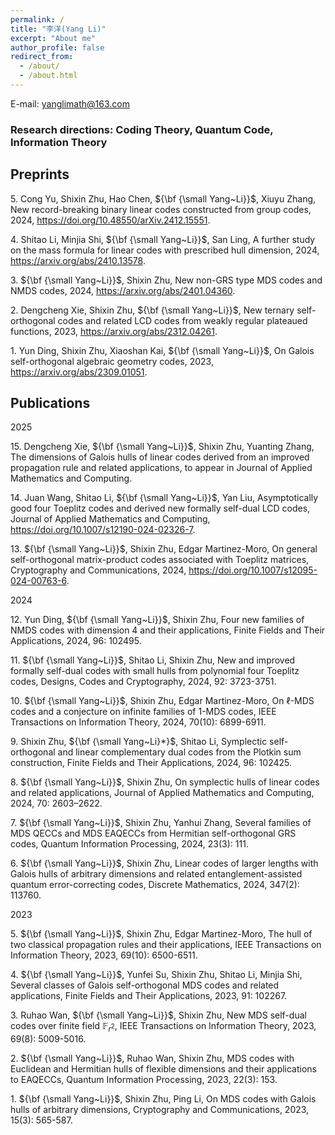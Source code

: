 ```yaml
---
permalink: /
title: "李洋(Yang Li)"
excerpt: "About me"
author_profile: false
redirect_from: 
  - /about/
  - /about.html
---
```



E-mail: yanglimath@163.com

### Research directions: Coding Theory, Quantum Code, Information Theory



## Preprints

$5.$ Cong Yu, Shixin Zhu, Hao Chen, ${\bf {\small Yang~Li}}$, Xiuyu Zhang, New record-breaking binary linear codes constructed from group codes, 2024, 
https://doi.org/10.48550/arXiv.2412.15551.

$4.$ Shitao Li, Minjia Shi, ${\bf {\small Yang~Li}}$, San Ling, A further study on the mass formula for linear codes with prescribed hull dimension, 2024, https://arxiv.org/abs/2410.13578.

$3.$ ${\bf {\small Yang~Li}}$, Shixin Zhu, New non-GRS type MDS codes and NMDS codes, 2024, https://arxiv.org/abs/2401.04360.  

$2.$ Dengcheng Xie, Shixin Zhu, ${\bf {\small Yang~Li}}$, New ternary self-orthogonal codes and related LCD codes from weakly regular plateaued functions, 2023, https://arxiv.org/abs/2312.04261. 

$1.$ Yun Ding, Shixin Zhu, Xiaoshan Kai, ${\bf {\small Yang~Li}}$, On Galois self-orthogonal algebraic geometry codes, 2023, https://arxiv.org/abs/2309.01051.  




## Publications  

2025

$15.$ Dengcheng Xie, ${\bf {\small Yang~Li}}$, Shixin Zhu, Yuanting Zhang, The dimensions of Galois hulls of linear codes derived from an improved propagation rule and related applications, to appear in Journal of Applied Mathematics and Computing.

$14.$  Juan Wang, Shitao Li, ${\bf {\small Yang~Li}}$, Yan Liu, Asymptotically good four Toeplitz codes and derived new formally self-dual LCD codes, Journal of Applied Mathematics and Computing, https://doi.org/10.1007/s12190-024-02326-7.

$13.$ ${\bf {\small Yang~Li}}$, Shixin Zhu, Edgar Martinez-Moro, On general self-orthogonal matrix-product codes associated with Toeplitz matrices, Cryptography and Communications, 2024, https://doi.org/10.1007/s12095-024-00763-6.

2024 

$12.$ Yun Ding, ${\bf {\small Yang~Li}}$, Shixin Zhu, Four new families of NMDS codes with dimension 4 and their applications, Finite Fields and Their Applications, 2024, 96: 102495.

$11.$ ${\bf {\small Yang~Li}}$, Shitao Li, Shixin Zhu, New and improved formally self-dual codes with small hulls from polynomial four Toeplitz codes, Designs, Codes and Cryptography, 2024, 92: 3723-3751.

$10.$ ${\bf {\small Yang~Li}}$, Shixin Zhu, Edgar Martinez-Moro, On $\ell$-MDS codes and a conjecture on infinite families of $1$-MDS codes, IEEE Transactions on Information Theory, 2024, 70(10): 6899-6911.

$9.$ Shixin Zhu, ${\bf {\small Yang~Li}*}$, Shitao Li, Symplectic self-orthogonal and linear complementary dual codes from the Plotkin sum construction, Finite Fields and Their Applications, 2024, 96: 102425.

$8.$ ${\bf {\small Yang~Li}}$, Shixin Zhu, On symplectic hulls of linear codes and related applications, Journal of Applied Mathematics and Computing, 2024, 70: 2603–2622.     

$7.$ ${\bf {\small Yang~Li}}$, Shixin Zhu, Yanhui Zhang, Several families of MDS QECCs and MDS EAQECCs from Hermitian self-orthogonal GRS codes, Quantum Information Processing, 2024, 23(3): 111.  

$6.$ ${\bf {\small Yang~Li}}$, Shixin Zhu, Linear codes of larger lengths with Galois hulls of arbitrary dimensions and related entanglement-assisted quantum error-correcting codes, Discrete Mathematics, 2024, 347(2): 113760. 

2023

$5.$ ${\bf {\small Yang~Li}}$, Shixin Zhu, Edgar Martinez-Moro, The hull of two classical propagation rules and their applications, IEEE Transactions on Information Theory, 2023, 69(10): 6500-6511. 

$4.$ ${\bf {\small Yang~Li}}$, Yunfei Su, Shixin Zhu, Shitao Li, Minjia Shi, Several classes of Galois self-orthogonal MDS codes and related applications, Finite Fields and Their Applications, 2023, 91: 102267. 

$3.$ Ruhao Wan, ${\bf {\small Yang~Li}}$, Shixin Zhu, New MDS self-dual codes over finite field $\mathbb{F}_{r^2}$, IEEE Transactions on Information Theory, 2023, 69(8): 5009-5016. 

$2.$ ${\bf {\small Yang~Li}}$, Ruhao Wan, Shixin Zhu, MDS codes with Euclidean and Hermitian hulls of flexible dimensions and their applications to EAQECCs, Quantum Information Processing, 2023, 22(3): 153.  

$1.$ ${\bf {\small Yang~Li}}$, Shixin Zhu, Ping Li, On MDS codes with Galois hulls of arbitrary dimensions, Cryptography and Communications, 2023, 15(3): 565-587.


